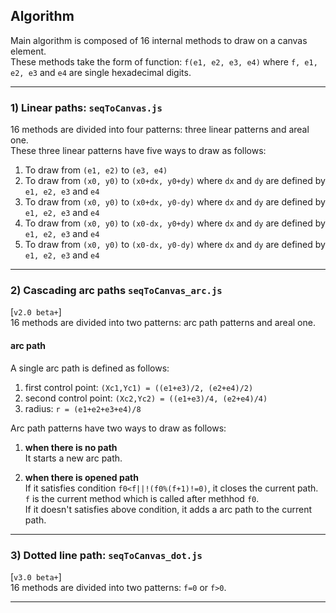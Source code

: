 ## Algorithm
Main algorithm is composed of 16 internal methods to draw on a canvas element.  
These methods take the form of function: `f(e1, e2, e3, e4)` where `f, e1, e2, e3` and `e4` are single hexadecimal digits.  
___

### 1) Linear paths: `seqToCanvas.js`
16 methods are divided into four patterns: three linear patterns and areal one.  
These three linear patterns have five ways to draw as follows:  
1. To draw from `(e1, e2)` to `(e3, e4)`
2. To draw from `(x0, y0)` to `(x0+dx, y0+dy)` where `dx` and `dy` are defined by `e1, e2, e3` and `e4`
3. To draw from `(x0, y0)` to `(x0+dx, y0-dy)` where `dx` and `dy` are defined by `e1, e2, e3` and `e4`
4. To draw from `(x0, y0)` to `(x0-dx, y0+dy)` where `dx` and `dy` are defined by `e1, e2, e3` and `e4`
5. To draw from `(x0, y0)` to `(x0-dx, y0-dy)` where `dx` and `dy` are defined by `e1, e2, e3` and `e4`
___

### 2) Cascading arc paths `seqToCanvas_arc.js`
[`v2.0 beta+`]  
16 methods are divided into two patterns: arc path patterns and areal one.

#### arc path
A single arc path is defined as follows:  
1. first control point: `(Xc1,Yc1) = ((e1+e3)/2, (e2+e4)/2)`
2. second control point: `(Xc2,Yc2) = ((e1+e3)/4, (e2+e4)/4)`
3. radius: `r = (e1+e2+e3+e4)/8`

Arc path patterns have two ways to draw as follows:  
1. **when there is no path**  
    It starts a new arc path.  
    
2. **when there is opened path**  
    If it satisfies condition `f0<f||!(f0%(f+1)!=0)`, it closes the current path.  
    `f` is the current method which is called after methhod `f0`.  
    If it doesn't satisfies above condition, it adds a arc path to the current path.
___

### 3) Dotted line path: `seqToCanvas_dot.js`
[`v3.0 beta+`]  
16 methods are divided into two patterns: `f=0` or `f>0`.
___
